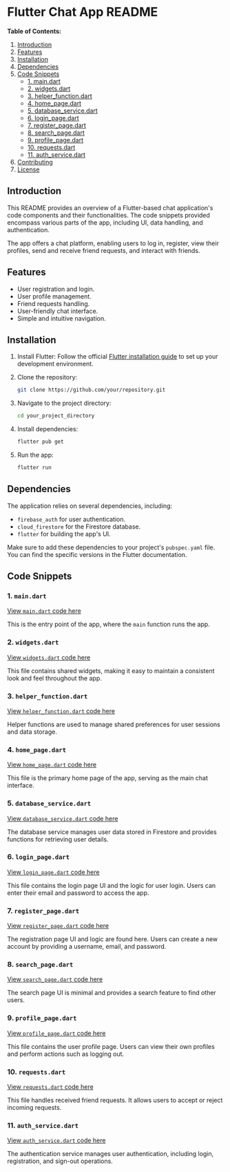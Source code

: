 

# Flutter Chat App README

**Table of Contents:**

1. [Introduction](#introduction)
2. [Features](#features)
3. [Installation](#installation)
4. [Dependencies](#dependencies)
5. [Code Snippets](#code-snippets)
    - [1. main.dart](#1-maindart)
    - [2. widgets.dart](#2-widgetsdart)
    - [3. helper_function.dart](#3-helper_functiondart)
    - [4. home_page.dart](#4-home_pagedart)
    - [5. database_service.dart](#5-database_servicedart)
    - [6. login_page.dart](#6-login_pagedart)
    - [7. register_page.dart](#7-register_pagedart)
    - [8. search_page.dart](#8-search_pagedart)
    - [9. profile_page.dart](#9-profile_pagedart)
    - [10. requests.dart](#10-requestsdart)
    - [11. auth_service.dart](#11-auth_servicedart)
6. [Contributing](#contributing)
7. [License](#license)

## Introduction

This README provides an overview of a Flutter-based chat application's code components and their functionalities. The code snippets provided encompass various parts of the app, including UI, data handling, and authentication.

The app offers a chat platform, enabling users to log in, register, view their profiles, send and receive friend requests, and interact with friends.

## Features

- User registration and login.
- User profile management.
- Friend requests handling.
- User-friendly chat interface.
- Simple and intuitive navigation.

## Installation

1. Install Flutter: Follow the official [Flutter installation guide](https://flutter.dev/docs/get-started/install) to set up your development environment.

2. Clone the repository:
   ```bash
   git clone https://github.com/your/repository.git
   ```

3. Navigate to the project directory:
   ```bash
   cd your_project_directory
   ```

4. Install dependencies:
   ```bash
   flutter pub get
   ```

5. Run the app:
   ```bash
   flutter run
   ```

## Dependencies

The application relies on several dependencies, including:

- `firebase_auth` for user authentication.
- `cloud_firestore` for the Firestore database.
- `flutter` for building the app's UI.

Make sure to add these dependencies to your project's `pubspec.yaml` file. You can find the specific versions in the Flutter documentation.

## Code Snippets

### 1. `main.dart`

[View `main.dart` code here](#1-maindart)

This is the entry point of the app, where the `main` function runs the app.

### 2. `widgets.dart`

[View `widgets.dart` code here](#2-widgetsdart)

This file contains shared widgets, making it easy to maintain a consistent look and feel throughout the app.

### 3. `helper_function.dart`

[View `helper_function.dart` code here](#3-helper_functiondart)

Helper functions are used to manage shared preferences for user sessions and data storage.

### 4. `home_page.dart`

[View `home_page.dart` code here](#4-home_pagedart)

This file is the primary home page of the app, serving as the main chat interface.

### 5. `database_service.dart`

[View `database_service.dart` code here](#5-database_servicedart)

The database service manages user data stored in Firestore and provides functions for retrieving user details.

### 6. `login_page.dart`

[View `login_page.dart` code here](#6-login_pagedart)

This file contains the login page UI and the logic for user login. Users can enter their email and password to access the app.

### 7. `register_page.dart`

[View `register_page.dart` code here](#7-register_pagedart)

The registration page UI and logic are found here. Users can create a new account by providing a username, email, and password.

### 8. `search_page.dart`

[View `search_page.dart` code here](#8-search_pagedart)

The search page UI is minimal and provides a search feature to find other users.

### 9. `profile_page.dart`

[View `profile_page.dart` code here](#9-profile_pagedart)

This file contains the user profile page. Users can view their own profiles and perform actions such as logging out.

### 10. `requests.dart`

[View `requests.dart` code here](#10-requestsdart)

This file handles received friend requests. It allows users to accept or reject incoming requests.

### 11. `auth_service.dart`

[View `auth_service.dart` code here](#11-auth_servicedart)

The authentication service manages user authentication, including login, registration, and sign-out operations.

